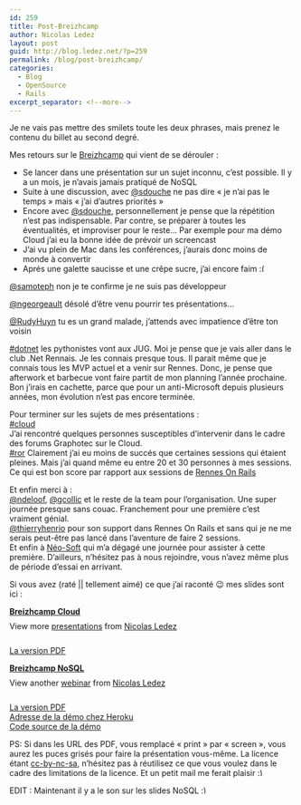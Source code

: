 ```yaml
---
id: 259
title: Post-Breizhcamp
author: Nicolas Ledez
layout: post
guid: http://blog.ledez.net/?p=259
permalink: /blog/post-breizhcamp/
categories:
  - Blog
  - OpenSource
  - Rails
excerpt_separator: <!--more-->
---
```

Je ne vais pas mettre des smilets toute les deux phrases, mais prenez le contenu du billet au second degré.

Mes retours sur le [Breizhcamp][1] qui vient de se dérouler :

  * Se lancer dans une présentation sur un sujet inconnu, c&rsquo;est possible. Il y a un mois, je n&rsquo;avais jamais pratiqué de NoSQL
  * Suite à une discussion, avec [@sdouche][2] ne pas dire &laquo;&nbsp;je n&rsquo;ai pas le temps&nbsp;&raquo; mais &laquo;&nbsp;j&rsquo;ai d&rsquo;autres priorités&nbsp;&raquo;
  * Encore avec [@sdouche][2], personnellement je pense que la répétition n&rsquo;est pas indispensable. Par contre, se préparer à toutes les éventualités, et improviser pour le reste&#8230; Par exemple pour ma démo Cloud j&rsquo;ai eu la bonne idée de prévoir un screencast
  * J&rsquo;ai vu plein de Mac dans les conférences, j&rsquo;aurais donc moins de monde à convertir
  * Aprés une galette saucisse et une crêpe sucre, j&rsquo;ai encore faim <img src="https://blog.ledez.net/wp-includes/images/smilies/frownie.png" alt=":(" class="wp-smiley" style="height: 1em; max-height: 1em;" />

<!--more-->

  
[@samoteph][3] non je te confirme je ne suis pas développeur

[@ngeorgeault][4] désolé d&rsquo;être venu pourrir tes présentations&#8230;

[@RudyHuyn][5] tu es un grand malade, j&rsquo;attends avec impatience d&rsquo;être ton voisin

[#dotnet][6] les pythonistes vont aux JUG. Moi je pense que je vais aller dans le club .Net Rennais. Je les connais presque tous. Il parait même que je connais tous les MVP actuel et a venir sur Rennes. Donc, je pense que afterwork et barbecue vont faire partit de mon planning l&rsquo;année prochaine. Bon j&rsquo;irais en cachette, parce que pour un anti-Microsoft depuis plusieurs années, mon évolution n&rsquo;est pas encore terminée.

Pour terminer sur les sujets de mes présentations :  
[#cloud][7]  
J&rsquo;ai rencontré quelques personnes susceptibles d&rsquo;intervenir dans le cadre des forums Graphotec sur le Cloud.  
[#ror][8] Clairement j&rsquo;ai eu moins de succés que certaines sessions qui étaient pleines. Mais j&rsquo;ai quand même eu entre 20 et 30 personnes à mes sessions. Ce qui est bon score par rapport aux sessions de [Rennes On Rails][9]

Et enfin merci à :  
[@ndeloof][10], [@gcollic][11] et le reste de la team pour l&rsquo;organisation. Une super journée presque sans couac. Franchement pour une première c&rsquo;est vraiment génial.  
[@thierryhenrio][12] pour son support dans Rennes On Rails et sans qui je ne me serais peut-être pas lancé dans l&rsquo;aventure de faire 2 sessions.  
Et enfin à [Néo-Soft][13] qui m&rsquo;a dégagé une journée pour assister à cette première. D&rsquo;ailleurs, n’hésitez pas à nous rejoindre, vous n’avez même plus de période d’essai en arrivant.

Si vous avez (raté || tellement aimé) ce que j&rsquo;ai raconté 😉 mes slides sont ici :

<div style="width:340px" id="__ss_8347581">
  <strong style="display:block;margin:12px 0 4px"><a href="http://www.slideshare.net/nledez/breizhcamp-cloud" title="Breizhcamp Cloud" target="_blank">Breizhcamp Cloud</a></strong> 
  
  <div style="padding:5px 0 12px">
    View more <a href="http://www.slideshare.net/" target="_blank">presentations</a> from <a href="http://www.slideshare.net/nledez" target="_blank">Nicolas Ledez</a>
  </div></p>
</div>

[La version PDF][14]

<div style="width:340px" id="__ss_8347569">
  <strong style="display:block;margin:12px 0 4px"><a href="http://www.slideshare.net/nledez/breizhcamp-nosql" title="Breizhcamp NoSQL" target="_blank">Breizhcamp NoSQL</a></strong> 
  
  <div style="padding:5px 0 12px">
    View another <a href="http://www.slideshare.net/" target="_blank">webinar</a> from <a href="http://www.slideshare.net/nledez" target="_blank">Nicolas Ledez</a>
  </div></p>
</div>

[La version PDF][15]  
[Adresse de la démo chez Heroku][16]  
[Code source de la démo][17]

PS: Si dans les URL des PDF, vous remplacé &laquo;&nbsp;print&nbsp;&raquo; par &laquo;&nbsp;screen&nbsp;&raquo;, vous aurez les puces grisés pour faire la présentation vous-même. La licence étant [cc-by-nc-sa][18], n&rsquo;hésitez pas à réutilisez ce que vous voulez dans le cadre des limitations de la licence. Et un petit mail me ferait plaisir <img src="https://blog.ledez.net/wp-includes/images/smilies/simple-smile.png" alt=":)" class="wp-smiley" style="height: 1em; max-height: 1em;" />

EDIT : Maintenant il y a le son sur les slides NoSQL <img src="https://blog.ledez.net/wp-includes/images/smilies/simple-smile.png" alt=":)" class="wp-smiley" style="height: 1em; max-height: 1em;" />

 [1]: http://www.breizhcamp.org/
 [2]: https://twitter.com/#!/sdouche
 [3]: https://twitter.com/#!/samoteph
 [4]: https://twitter.com/#!/ngeorgeault
 [5]: https://twitter.com/#!/RudyHuyn
 [6]: https://twitter.com/#!/search?q=%23dotnet
 [7]: https://twitter.com/#!/search?q=%23cloud
 [8]: https://twitter.com/search?q=%23ror
 [9]: http://www.rennesonrails.com/
 [10]: https://twitter.com/#!/ndeloof
 [11]: https://twitter.com/#!/gcollic
 [12]: https://twitter.com/#!/thierryhenrio
 [13]: http://www.neo-soft.fr/
 [14]: http://publicshare.ledez.net/keynotes/cloud.slides.print.pdf
 [15]: http://publicshare.ledez.net/keynotes/breizhcamp.nosql.slides.print.pdf
 [16]: http://my-tickets.herokuapp.com/
 [17]: https://github.com/nledez/MyTicketsDemoNoSQL
 [18]: http://creativecommons.org/licenses/by-nc-sa/2.0/fr/
